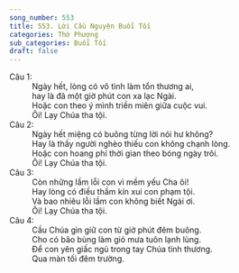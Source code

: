```yaml
---
song_number: 553
title: 553. Lời Cầu Nguyện Buổi Tối
categories: Thờ Phượng
sub_categories: Buổi Tối
draft: false
---
```

<dl><dt>Câu 1:</dt><dd data-verse="1">Ngày hết, lòng có vô tình làm tổn thương ai, <br/>hay là đã một giờ phút con xa lạc Ngài. <br/>Hoặc con theo ý mình triền miên giữa cuộc vui. <br/>Ôi! Lạy Chúa tha tội. </dd><dt>Câu 2:</dt><dd data-verse="2">Ngày hết miệng có buông từng lời nói hư không? <br/>Hay là thấy người nghèo thiếu con không chạnh lòng. <br/>Hoặc con hoang phí thời gian theo bóng ngày trôi. <br/>Ôi! Lạy Chúa tha tội. </dd><dt>Câu 3:</dt><dd data-verse="3">Còn những lầm lỗi con vì mềm yếu Cha ôi! <br/>Hay lòng có điều thầm kín xui con phạm tội. <br/>Và bao nhiêu lỗi lầm con không biết Ngài ơi. <br/>Ôi! Lạy Chúa tha tội. </dd><dt>Câu 4:</dt><dd data-verse="4">Cầu Chúa gìn giữ con từ giờ phút đêm buông. <br/>Cho có bão bùng làm gió mưa tuôn lạnh lùng. <br/>Để con yên giấc ngủ trong tay Chúa tình thương. <br/>Qua màn tối đêm trường. </dd></dl>